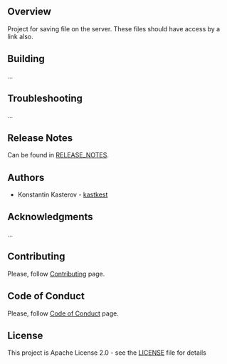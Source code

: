 ## Overview
Project for saving file on the server. These files should have access by a link also.

## Building
...

## Troubleshooting
...

## Release Notes
Can be found in [RELEASE_NOTES](RELEASE_NOTES.md).

## Authors
* Konstantin Kasterov - [kastkest](https://github.com/kastkest)

## Acknowledgments
...

## Contributing
Please, follow [Contributing](CONTRIBUTING.md) page.

## Code of Conduct
Please, follow [Code of Conduct](CODE_OF_CONDUCT.md) page.

## License
This project is Apache License 2.0 - see the [LICENSE](LICENSE) file for details
